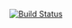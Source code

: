 [![Build Status](https://dev.azure.com/cognitive-neuroscience/cognitive-neuroscience/_apis/build/status/cognitive-neuroscience.website?branchName=master)](https://dev.azure.com/cognitive-neuroscience/cognitive-neuroscience/_build/latest?definitionId=2&branchName=master)